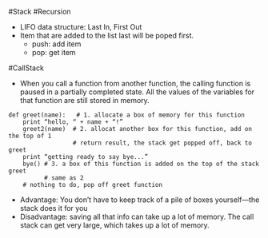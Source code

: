 #Stack #Recursion 
- LIFO data structure: Last In, First Out
- Item that are added to the list last will be poped first.
	- push: add item
	- pop: get item

#CallStack
- When you call a function from another function, the calling function is paused in a partially completed state. All the values of the variables for that function are still stored in memory.

```
def greet(name):   # 1. allocate a box of memory for this function
	print “hello, “ + name + “!”
	greet2(name)  # 2. allocat another box for this function, add on the top of 1
				  # return result, the stack get popped off, back to greet
	print “getting ready to say bye...”  
	bye() # 3. a box of this function is added on the top of the stack greet
		  # same as 2
	# nothing to do, pop off greet function
```
- Advantage: You don’t have to keep track of a pile of boxes yourself—the stack does it for you
- Disadvantage: saving all that info can take up a lot of memory. The call stack can get very large, which takes up a lot of memory.